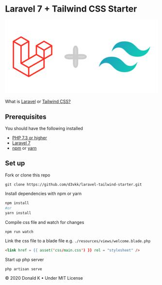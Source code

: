 # Laravel 7 + Tailwind CSS Starter

![Laravel + Tailwind Logo](https://github.com/d3vkk/laravel-tailwind-starter/blob/master/laravel-tailwind-logo.png)

What is [Laravel](https://laravel.com/) or [Tailwind CSS?](https://tailwindcss.com/)

## Prerequisites

You should have the following installed
 - [PHP 7.3 or higher](https://php.net/)
 - [Laravel 7](https://laravel.com/)
 - [npm](https://npm.com/) or [yarn](https://yarnpkg.com/)

## Set up

Fork or clone this repo
```
git clone https://github.com/d3vkk/laravel-tailwind-starter.git
```

Install dependencies with npm or yarn
```bash
npm install
#or
yarn install
```

Compile css file and watch for changes
```
npm run watch
```

Link the css file to a blade file e.g. `./resources/views/welcome.blade.php`
```html
<link href = {{ asset('css/main.css') }} rel = "stylesheet" />
```

Start up php server
```
php artisan serve
```

© 2020 Donald K • Under MIT License
